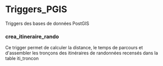 # Triggers_PGIS
Triggers des bases de données PostGIS

### crea_itineraire_rando
Ce trigger permet de calculer la distance, le temps de parcours et d'assembler les tronçons des itinéraires de randonnées recensés dans la table iti_troncon
